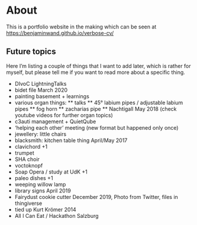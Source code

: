 # About
This is a portfolio website in the making which can be seen at https://benjaminwand.github.io/verbose-cv/

## Future topics
Here I’m listing a couple of things that I want to add later, which is rather for myself, but please tell me if you want to read more about a specific thing.

* DIvoC LightningTalks
* bidet file March 2020
* painting basement + learnings
* various organ things:
** talks
** 45° labium pipes / adjustable labium pipes
** fog horn
** zacharias pipe
** Nachtigall May 2018
(check youtube videos for further organ topics)
* c3auti management + QuietQube
* ‘helping each other’ meeting (new format but happened only once)
* jewellery: little chairs
* blacksmith: kitchen table thing April/May 2017
* clavichord +1
* trumpet
* SHA choir
* voctoknopf
* Soap Opera / study at UdK +1
* paleo dishes +1
* weeping willow lamp
* library signs April 2019
* Fairydust cookie cutter December 2019, Photo from Twitter, files in thingiverse
* tied up Kurt Krömer 2014
* All I Can Eat / Hackathon Salzburg
